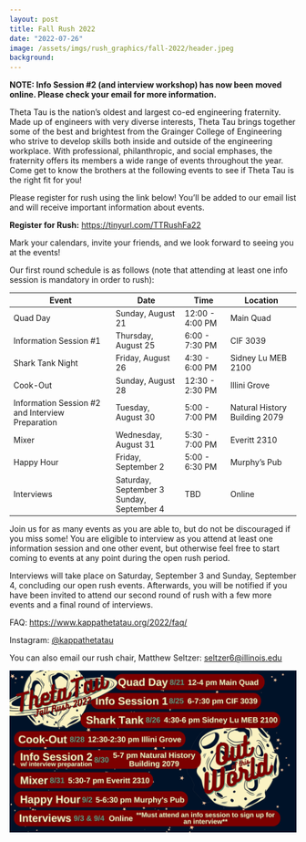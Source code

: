 ```yaml
---
layout: post
title: Fall Rush 2022
date: "2022-07-26"
image: /assets/imgs/rush_graphics/fall-2022/header.jpeg
background:
---
```


**NOTE: Info Session #2 (and interview workshop) has now been moved online. Please check your email for more information.**

Theta Tau is the nation’s oldest and largest co-ed engineering fraternity. Made up of engineers with very diverse interests, Theta Tau brings together some of the best and brightest from the Grainger College of Engineering who strive to develop skills both inside and outside of the engineering workplace. With professional, philanthropic, and social emphases, the fraternity offers its members a wide range of events throughout the year. Come get to know the brothers at the following events to see if Theta Tau is the right fit for you!

Please register for rush using the link below! You’ll be added to our email list and will receive important information about events.

**Register for Rush:** <https://tinyurl.com/TTRushFa22>

Mark your calendars, invite your friends, and we look forward to seeing you at the events!

Our first round schedule is as follows (note that attending at least one info session is mandatory in order to rush):

| Event                                            | Date                                            | Time            | Location                      |
| ------------------------------------------------ | ----------------------------------------------- | --------------- | ----------------------------- |
| Quad Day                                         | Sunday, August 21                               | 12:00 - 4:00 PM | Main Quad                     |
| Information Session #1                           | Thursday, August 25                             | 6:00 - 7:30 PM  | CIF 3039                      |
| Shark Tank Night                                 | Friday, August 26                               | 4:30 - 6:00 PM  | Sidney Lu MEB 2100            |
| Cook-Out                                         | Sunday, August 28                               | 12:30 - 2:30 PM | Illini Grove                  |
| Information Session #2 and Interview Preparation | Tuesday, August 30                              | 5:00 - 7:00 PM  | Natural History Building 2079 |
| Mixer                                            | Wednesday, August 31                            | 5:30 - 7:00 PM  | Everitt 2310                  |
| Happy Hour                                       | Friday, September 2                             | 5:00 - 6:30 PM  | Murphy’s Pub                  |
| Interviews                                       | Saturday, September 3 <br/> Sunday, September 4 | TBD             | Online                        |

Join us for as many events as you are able to, but do not be discouraged if you miss some! You are eligible to interview as you attend at least one information session and one other event, but otherwise feel free to start coming to events at any point during the open rush period.

Interviews will take place on Saturday, September 3 and Sunday, September 4, concluding our open rush events. Afterwards, you will be notified if you have been invited to attend our second round of rush with a few more events and a final round of interviews.

FAQ: <https://www.kappathetatau.org/2022/faq/>

Instagram: [@kappathetatau](https://www.instagram.com/kappathetatau/>)

You can also email our rush chair, Matthew Seltzer: [seltzer6@illinois.edu](mailto:seltzer6@illinois.edu)

![](/assets/imgs/rush_graphics/fall-2022/fall-rush-2022-schedule.jpg)
